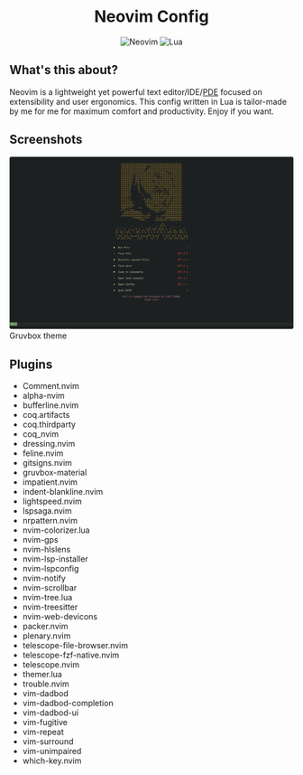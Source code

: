 <div id="header" align="center">
    <h1>Neovim Config</h1>
    <img src="https://img.shields.io/badge/NeoVim-%2357A143.svg?&style=for-the-badge&logo=neovim&logoColor=white" alt="Neovim"/>
    <img src="https://img.shields.io/badge/lua-%232C2D72.svg?style=for-the-badge&logo=lua&logoColor=white" alt="Lua"/>
</div>

What's this about?
---
Neovim is a lightweight yet powerful text editor/IDE/[PDE](https://youtu.be/QMVIJhC9Veg) focused on extensibility and user ergonomics.
This config written in Lua is tailor-made by me for me for maximum comfort and productivity.
Enjoy if you want.

Screenshots
---
![dashboard look in Gruvbox](./bin/img/dashboard.jpg)
Gruvbox theme

Plugins
---
- Comment.nvim
- alpha-nvim
- bufferline.nvim
- coq.artifacts
- coq.thirdparty
- coq_nvim
- dressing.nvim
- feline.nvim
- gitsigns.nvim
- gruvbox-material
- impatient.nvim
- indent-blankline.nvim
- lightspeed.nvim
- lspsaga.nvim
- nrpattern.nvim
- nvim-colorizer.lua
- nvim-gps
- nvim-hlslens
- nvim-lsp-installer
- nvim-lspconfig
- nvim-notify
- nvim-scrollbar
- nvim-tree.lua
- nvim-treesitter
- nvim-web-devicons
- packer.nvim
- plenary.nvim
- telescope-file-browser.nvim
- telescope-fzf-native.nvim
- telescope.nvim
- themer.lua
- trouble.nvim
- vim-dadbod
- vim-dadbod-completion
- vim-dadbod-ui
- vim-fugitive
- vim-repeat
- vim-surround
- vim-unimpaired
- which-key.nvim

